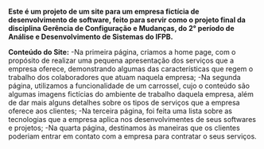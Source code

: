 

**Este é um projeto de um site para um empresa fictícia de desenvolvimento de software, feito para servir como o projeto final da disciplina Gerência de Configuração e Mudanças, do 2° período de Análise e Desenvolvimento de Sistemas do IFPB.**

**Conteúdo do Site:**
-Na primeira página, criamos a home page, com o propósito de realizar uma pequena apresentação dos serviços que a empresa oferece, demonstrando algumas das características que regem o trabalho dos colaboradores que atuam naquela empresa;
-Na segunda página, utilizamos a funcionalidade de um carrossel, cujo o conteúdo são algumas imagens fictícias do ambiente de trabalho daquela empresa, além de dar mais alguns detalhes sobre os tipos de serviços que a empresa oferece aos clientes;
-Na terceira página, foi feita uma lista sobre as tecnologias que a empresa aplica nos desenvolvimentes de seus softwares e projetos;
-Na quarta página, destinamos às maneiras que os clientes poderiam entrar em contato com a empresa para contratar o seus serviços.
      

  
